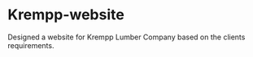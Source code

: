 Krempp-website
==============

Designed a website for Krempp Lumber Company based on the clients requirements.

